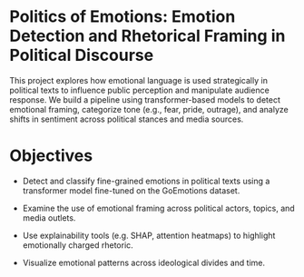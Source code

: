 # Politics of Emotions: Emotion Detection and Rhetorical Framing in Political Discourse
This project explores how emotional language is used strategically in political texts to influence public perception and manipulate audience response. We build a pipeline using transformer-based models to detect emotional framing, categorize tone (e.g., fear, pride, outrage), and analyze shifts in sentiment across political stances and media sources.

# Objectives
- Detect and classify fine-grained emotions in political texts using a transformer model fine-tuned on the GoEmotions dataset.

- Examine the use of emotional framing across political actors, topics, and media outlets.

- Use explainability tools (e.g. SHAP, attention heatmaps) to highlight emotionally charged rhetoric.

- Visualize emotional patterns across ideological divides and time.

